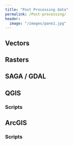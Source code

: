 ```yaml
---
title: "Post Processing data"
permalink: /Post-processing/
header:
  image: "/images/pano1.jpg"
---
```

## Vectors

## Rasters

## SAGA / GDAL 

## QGIS

### Scripts

## ArcGIS

### Scripts



